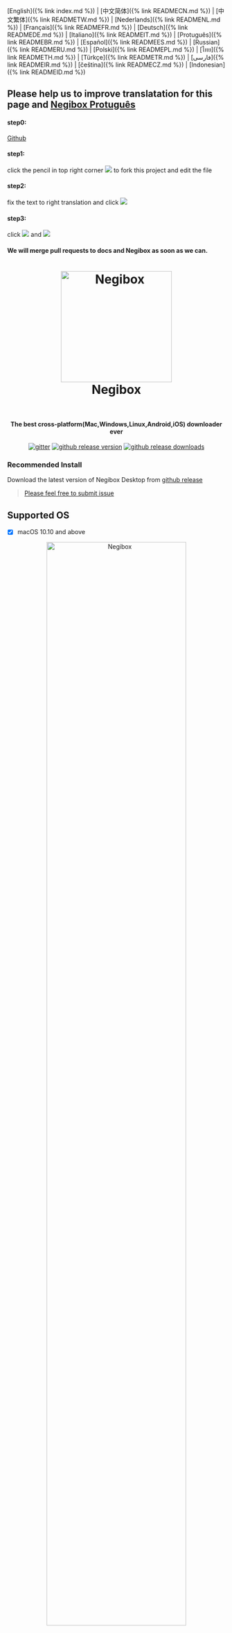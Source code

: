 [English]({% link index.md %}) |
[中文简体]({% link READMECN.md %}) |
[中文繁体]({% link READMETW.md %}) |
[Nederlands]({% link READMENL.md %}) |
[Français]({% link READMEFR.md %}) |
[Deutsch]({% link READMEDE.md %}) |
[Italiano]({% link READMEIT.md %}) |
[Protuguês]({% link READMEBR.md %}) |
[Español]({% link READMEES.md %}) |
[Russian]({% link READMERU.md %}) |
[Polski]({% link READMEPL.md %}) |
[ไทย]({% link READMETH.md %}) |
[Türkçe]({% link READMETR.md %}) |
[فارسی]({% link READMEIR.md %}) |
[čeština]({% link READMECZ.md %}) |
[Indonesian]({% link READMEID.md %})

## Please help us to improve translatation for this page and [Negibox Protuguês](https://github.com/hugetiny/negibox/blob/master/translate/pt_BR.js)
#### step0:
[Github](https://github.com/hugetiny/negibox/blob/master/READMEDBR.md)

#### step1:
click the pencil in top right corner <img src="imgs/pencil.png"> to fork this project and edit the file

#### step2:
fix the text to right translation and click
<img src="imgs/propose.png">

#### step3:
click
<img src="imgs/create-pull-request.png">
and
<img src="imgs/create-pull-request1.png">

#### We will merge pull requests to docs and Negibox as soon as we can.

<h1 align="center">
    <img src="imgs/icon-gif.gif" alt="Negibox" width="256">
  <br>
  Negibox
  <br>
  <br>
</h1>
<h4 align="center">The best cross-platform(Mac,Windows,Linux,Android,iOS) downloader ever</h4>
<p align="center">
  <a href="https://gitter.im/negibox/community"><img src="https://img.shields.io/badge/gitter-join%20chat%20%E2%86%92-brightgreen.svg" alt="gitter"></a>
  <a href="https://github.com/hugetiny/negibox/releases"><img src="https://img.shields.io/github/release/hugetiny/negibox.svg" alt="github release version"></a>
  <a href="https://github.com/hugetiny/negibox/releases"><img src="https://img.shields.io/github/downloads/hugetiny/negibox/total.svg" alt="github release downloads"></a>
</p>



### Recommended Install
Download the latest version of Negibox Desktop from [github release](https://github.com/hugetiny/negibox/releases)
>[Please feel free to submit issue](https://github.com/hugetiny/negibox/issues/new)

## Supported OS

- [x] macOS 10.10 and above
<div align="center">

  <a href="https://github.com/hugetiny/negibox/releases">
    <img src="imgs/MacScreenShot.png" alt="Negibox" width="80%">
  </a>
    <br>
    <br>
</div>

- [x] Windows 7 and above
<div align="center">

  <a href="https://github.com/hugetiny/negibox/releases">
    <img src="imgs/WindowsScreenShot.png" alt="Negibox" width="80%">
  </a>
    <br>
    <br>
</div>



- [x] For Linux users:  App is packaged in AppImage and requires FUSE to run.All linux platforms(Debian|Ubuntu|Gentoo|Fedora|RHEL 6|OpenSUSE|OpenELEC|CentOS|RHEL 7|SLES10|SLES11|FreeBSD|Fedora|RHEL|NetBSD) could run properly.
GUI is required to run Negibox ,GNOME or KDE desktop is recommended.
<div align="center" >
                <img src="https://appimage.org/images/distributions/arch.svg" alt="Arch Linux" height="48" width="48">
                <img src="https://appimage.org/images/distributions/centos.svg" alt="CentOS" height="48" width="48">
                <img src="https://appimage.org/images/distributions/debian.svg" alt="debian" height="48" width="48">
                <img src="https://appimage.org/images/distributions/fedora.svg" alt="Fedora" height="48" width="48">
                <img src="https://appimage.org/images/distributions/opensuse.svg" alt="openSUSE" height="64" width="64">
                <img src="https://appimage.org/images/distributions/rh.svg" alt="Red Hat" height="48" width="128">
                <img src="https://appimage.org/images/distributions/ubuntu.svg" alt="Ubuntu" height="48" width="48"><br>
</div>

<div align="center">
  <a href="https://github.com/hugetiny/negibox/releases">
    <img src="imgs/UbuntuScreenShot.png" alt="Negibox" width="80%">
  </a>
    <br>
</div>
<div align="center">
  <a href="https://github.com/hugetiny/negibox/releases">
    <img src="imgs/centos.jpg" alt="Negibox" width="80%">
  </a>
    <br>
</div>
<div align="center">
  <a href="https://github.com/hugetiny/negibox/releases">
    <img src="imgs/fedora.jpg" alt="Negibox" width="80%">
  </a>
    <br>
    <br>
</div>


- [ ] iOS -- developing
- [ ] Android -- developing
<div align="center">
  <a href="https://github.com/hugetiny/negibox/releases">
    <img src="imgs/mobile.png" alt="Negibox" width="40%">
  </a>
    <br>
    <br>
</div>

##### remote control
- [ ] html5 -- 0%

## Browser Extension
- [ ] chrome/chromium
- [ ] firefox
- [ ] safari


## Protocol

- [x] http
- [x] https
- [x] ftp
- [x] sftp
- [ ] ftps
- [x] magnet
- [x] BitTorrent
- [x] MetaLink

## could & service

- [ ] cloud files router/NAS remote control
- [ ] cloud videos player with danmaku
- [ ] cloud music
- [ ] cloud cross-platform apps

## crowdfunding & sponsor

thank you for supporting my dream to be the next Steam

<a href="http://s04.flagcounter.com/more/Hb"><img src="https://s04.flagcounter.com/countxl/Hb/bg_141414/txt_EBEBEB/border_141414/columns_8/maxflags_32/viewers_Negibox/labels_0/pageviews_1/flags_0/percent_0/" alt="Flag Counter" border="0"></a>
